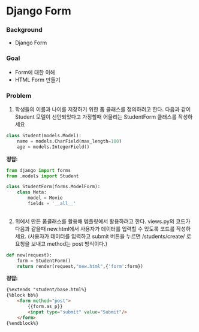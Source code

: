 # Django Form

### Background

- Django Form

### Goal

-  Form에 대한 이해
-  HTML Form 만들기



### Problem

1. 학생들의 이름과 나이를 저장하기 위한 폼 클래스를 정의하려고 한다.
   다음과 같이 Student 모델이 선언되있다고 가정할때 어울리는 StudentForm 클래스를
   작성하세요

```python
class Student(models.Model):
    name = models.CharField(max_length=100)
    age = models.IntegerField()
```



**정답:**

```python
from django import forms
from .models import Student

class StudentForm(forms.ModelForm):
    class Meta:
        model = Movie
        fields = '__all__'
    
```





2. 위에서 만든 폼클래스를 활용해 템플릿에서 활용하려고 한다. views.py의 코드가 다음과 같을때 new.html에서 사용자가 데이터를 입력할 수 있도록 코드를 작성하세요.
   (사용자가 데이터를 입력하고 submit 버튼을 누르면 /students/create/ 로 요청을 보내고 method는 post 방식이다.)

```python
def new(request):
    form = StudentForm()
    return render(request,"new.html",{'form':form})
```



**정답:**

```html
{%extends "student/base.html%}
{%block bb%}
	<form method="post">
        {{form.as_p}}
        <input type="submit" value="Submit"/>
	</form>
{%endblock%}
```

